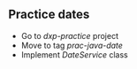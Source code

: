 ## Practice dates

* Go to *dxp-practice* project 
* Move to tag *prac-java-date*
* Implement *DateService* class

